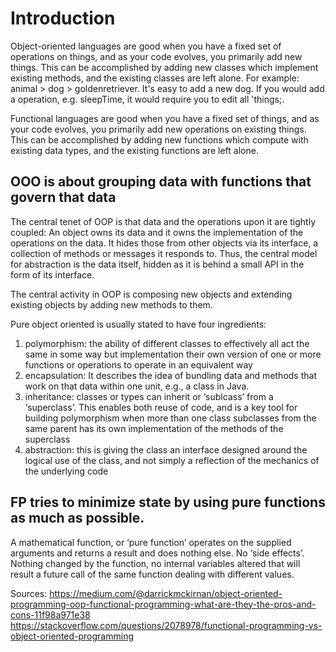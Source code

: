 # Introduction
Object-oriented languages are good when you have a fixed set of operations on things, and as your code evolves, you primarily add new things. This can be accomplished by adding new classes which implement existing methods, and the existing classes are left alone. For example: animal > dog > goldenretriever. It's easy to add a new dog. If you would add a operation, e.g. sleepTime, it would require you to edit all 'things;. 

Functional languages are good when you have a fixed set of things, and as your code evolves, you primarily add new operations on existing things. This can be accomplished by adding new functions which compute with existing data types, and the existing functions are left alone. 


## OOO is about grouping data with functions that govern that data
The central tenet of OOP is that data and the operations upon it are tightly coupled: An object owns its data and it owns the implementation of the operations on the data. It hides those from other objects via its interface, a collection of methods or messages it responds to. Thus, the central model for abstraction is the data itself, hidden as it is behind a small API in the form of its interface.

The central activity in OOP is composing new objects and extending existing objects by adding new methods to them.

Pure object oriented is usually stated to have four ingredients:

1. polymorphism: the ability of different classes to effectively all act the same in some way but implementation their own version of one or more functions or operations to operate in an equivalent way
2. encapsulation:  It describes the idea of bundling data and methods that work on that data within one unit, e.g., a class in Java.
3. inheritance: classes or types can inherit or ‘sublcass’ from a ‘superclass’.  This enables both reuse of code, and is a key tool for building polymorphism when more than one class subclasses from the same parent has its own implementation of the methods of the superclass
4. abstraction: this is giving the class an interface designed around the logical use of the class, and not simply a reflection of the mechanics of the underlying code


##  FP tries to minimize state by using pure functions as much as possible.
A mathematical function, or ‘pure function’ operates on the supplied arguments and returns a result and does nothing else. No ‘side effects’. Nothing changed by the function, no internal variables altered that will result a future call of the same function dealing with different values.

Sources:
https://medium.com/@darrickmckirnan/object-oriented-programming-oop-functional-programming-what-are-they-the-pros-and-cons-11f98a971e38
https://stackoverflow.com/questions/2078978/functional-programming-vs-object-oriented-programming
